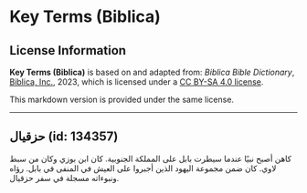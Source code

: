 # Key Terms (Biblica)

## License Information

**Key Terms (Biblica)** is based on and adapted from: _Biblica Bible Dictionary_, [Biblica, Inc.](https://www.biblica.com/), 2023, which is licensed under a [CC BY-SA 4.0 license](https://creativecommons.org/licenses/by-sa/4.0/legalcode.en).

This markdown version is provided under the same license.



--------------------------------

## حزقيال (id: 134357)

كاهن أصبح نبيًا عندما سيطرت بابل على المملكة الجنوبية. كان ابن بوزي وكان من سبط لاوي. كان ضمن مجموعة اليهود الذين أجبروا على العيش في المنفى في بابل. رؤاه ونبوءاته مسجلة في سفر حزقيال.


